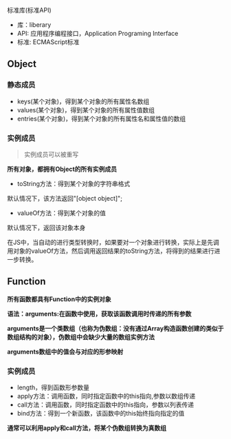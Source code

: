 标准库(标准API)

- 库：liberary
- API: 应用程序编程接口，Application Programing Interface
- 标准: ECMAScript标准

## Object

### 静态成员

- keys(某个对象)，得到某个对象的所有属性名数组
- values(某个对象)，得到某个对象的所有属性值数组
- entries(某个对象)，得到某个对象的所有属性名和属性值的数组
  
### 实例成员

> 实例成员可以被重写

**所有对象，都拥有Object的所有实例成员**

- toString方法：得到某个对象的字符串格式

默认情况下，该方法返回"[object object]";



- valueOf方法：得到某个对象的值

默认情况下，返回该对象本身

在JS中，当自动的进行类型转换时，如果要对一个对象进行转换，实际上是先调用对象的valueOf方法，然后调用返回结果的toString方法，将得到的结果进行进一步转换。



## Function

**所有函数都具有Function中的实例对象**

**语法：arguments:在函数中使用，获取该函数调用时传递的所有参数**

**arguments是一个类数组（也称为伪数组：没有通过Array构造函数创建的类似于数组结构的对象），伪数组中会缺少大量的数组实例方法**

**arguments数组中的值会与对应的形参映射**



### 实例成员

- length，得到函数形参数量
- apply方法：调用函数，同时指定函数中的this指向,参数以数组传递
- call方法：调用函数，同时指定函数中的this指向，参数以列表传递
- bind方法：得到一个新函数，该函数中的this始终指向指定的值

**通常可以利用apply和call方法，将某个伪数组转换为真数组**